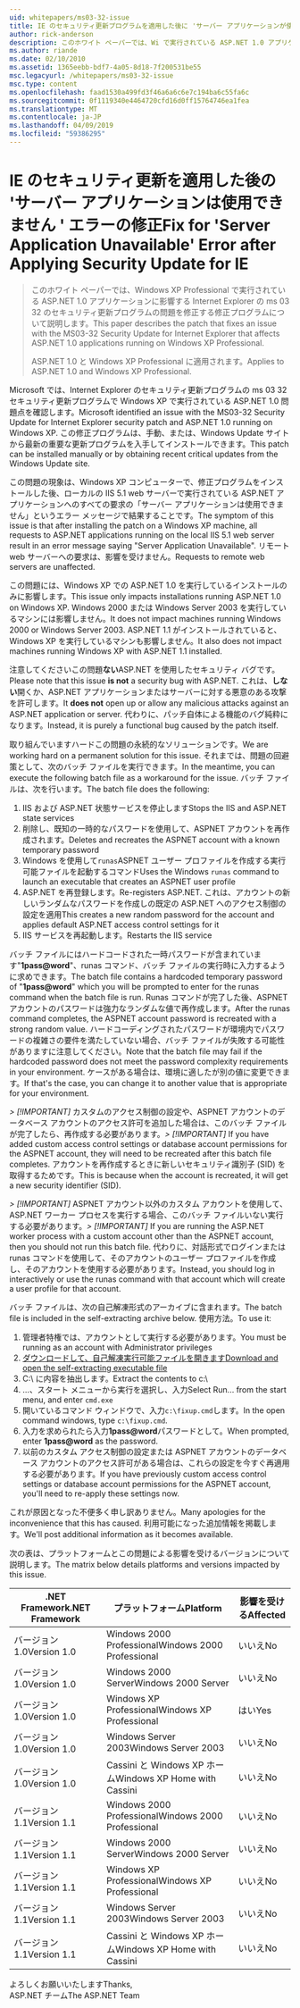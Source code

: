 ```yaml
---
uid: whitepapers/ms03-32-issue
title: IE のセキュリティ更新プログラムを適用した後に 'サーバー アプリケーションが使用できない' エラーの修正 |Microsoft Docs
author: rick-anderson
description: このホワイト ペーパーでは、Wi で実行されている ASP.NET 1.0 アプリケーションに影響する Internet Explorer の ms 03 32 のセキュリティ更新プログラムの問題を修正する修正プログラムについて説明しています.
ms.author: riande
ms.date: 02/10/2010
ms.assetid: 1365eebb-bdf7-4a05-8d18-7f200531be55
msc.legacyurl: /whitepapers/ms03-32-issue
msc.type: content
ms.openlocfilehash: faad1530a499fd3f46a6a6c6e7c194ba6c55fa6c
ms.sourcegitcommit: 0f1119340e4464720cfd16d0ff15764746ea1fea
ms.translationtype: MT
ms.contentlocale: ja-JP
ms.lasthandoff: 04/09/2019
ms.locfileid: "59386295"
---
```

# <a name="fix-for-server-application-unavailable-error-after-applying-security-update-for-ie"></a><span data-ttu-id="11394-103">IE のセキュリティ更新を適用した後の 'サーバー アプリケーションは使用できません ' エラーの修正</span><span class="sxs-lookup"><span data-stu-id="11394-103">Fix for 'Server Application Unavailable' Error after Applying Security Update for IE</span></span>

> <span data-ttu-id="11394-104">このホワイト ペーパーでは、Windows XP Professional で実行されている ASP.NET 1.0 アプリケーションに影響する Internet Explorer の ms 03 32 のセキュリティ更新プログラムの問題を修正する修正プログラムについて説明します。</span><span class="sxs-lookup"><span data-stu-id="11394-104">This paper describes the patch that fixes an issue with the MS03-32 Security Update for Internet Explorer that affects ASP.NET 1.0 applications running on Windows XP Professional.</span></span>
> 
> <span data-ttu-id="11394-105">ASP.NET 1.0 と Windows XP Professional に適用されます。</span><span class="sxs-lookup"><span data-stu-id="11394-105">Applies to ASP.NET 1.0 and Windows XP Professional.</span></span>


<span data-ttu-id="11394-106">Microsoft では、Internet Explorer のセキュリティ更新プログラムの ms 03 32 セキュリティ更新プログラムで Windows XP で実行されている ASP.NET 1.0 問題点を確認します。</span><span class="sxs-lookup"><span data-stu-id="11394-106">Microsoft identified an issue with the MS03-32 Security Update for Internet Explorer security patch and ASP.NET 1.0 running on Windows XP.</span></span> <span data-ttu-id="11394-107">この修正プログラムは、手動、または、Windows Update サイトから最新の重要な更新プログラムを入手してインストールできます。</span><span class="sxs-lookup"><span data-stu-id="11394-107">This patch can be installed manually or by obtaining recent critical updates from the Windows Update site.</span></span>

<span data-ttu-id="11394-108">この問題の現象は、Windows XP コンピューターで、修正プログラムをインストールした後、ローカルの IIS 5.1 web サーバーで実行されている ASP.NET アプリケーションへのすべての要求の「サーバー アプリケーションは使用できません」というエラー メッセージで結果することです。</span><span class="sxs-lookup"><span data-stu-id="11394-108">The symptom of this issue is that after installing the patch on a Windows XP machine, all requests to ASP.NET applications running on the local IIS 5.1 web server result in an error message saying "Server Application Unavailable".</span></span> <span data-ttu-id="11394-109">リモート web サーバーへの要求は、影響を受けません。</span><span class="sxs-lookup"><span data-stu-id="11394-109">Requests to remote web servers are unaffected.</span></span>

<span data-ttu-id="11394-110">この問題には、Windows XP での ASP.NET 1.0 を実行しているインストールのみに影響します。</span><span class="sxs-lookup"><span data-stu-id="11394-110">This issue only impacts installations running ASP.NET 1.0 on Windows XP.</span></span> <span data-ttu-id="11394-111">Windows 2000 または Windows Server 2003 を実行しているマシンには影響しません。</span><span class="sxs-lookup"><span data-stu-id="11394-111">It does not impact machines running Windows 2000 or Windows Server 2003.</span></span> <span data-ttu-id="11394-112">ASP.NET 1.1 がインストールされていると、Windows XP を実行しているマシンも影響しません。</span><span class="sxs-lookup"><span data-stu-id="11394-112">It also does not impact machines running Windows XP with ASP.NET 1.1 installed.</span></span>

<span data-ttu-id="11394-113">注意してくださいこの問題**ない**ASP.NET を使用したセキュリティ バグです。</span><span class="sxs-lookup"><span data-stu-id="11394-113">Please note that this issue **is not** a security bug with ASP.NET.</span></span> <span data-ttu-id="11394-114">これは、**しない**開くか、ASP.NET アプリケーションまたはサーバーに対する悪意のある攻撃を許可します。</span><span class="sxs-lookup"><span data-stu-id="11394-114">It **does not** open up or allow any malicious attacks against an ASP.NET application or server.</span></span> <span data-ttu-id="11394-115">代わりに、パッチ自体による機能のバグ純粋になります。</span><span class="sxs-lookup"><span data-stu-id="11394-115">Instead, it is purely a functional bug caused by the patch itself.</span></span>

<span data-ttu-id="11394-116">取り組んでいますハードこの問題の永続的なソリューションです。</span><span class="sxs-lookup"><span data-stu-id="11394-116">We are working hard on a permanent solution for this issue.</span></span> <span data-ttu-id="11394-117">それまでは、問題の回避策として、次のバッチ ファイルを実行できます。</span><span class="sxs-lookup"><span data-stu-id="11394-117">In the meantime, you can execute the following batch file as a workaround for the issue.</span></span> <span data-ttu-id="11394-118">バッチ ファイルは、次を行います。</span><span class="sxs-lookup"><span data-stu-id="11394-118">The batch file does the following:</span></span>

1. <span data-ttu-id="11394-119">IIS および ASP.NET 状態サービスを停止します</span><span class="sxs-lookup"><span data-stu-id="11394-119">Stops the IIS and ASP.NET state services</span></span>
2. <span data-ttu-id="11394-120">削除し、既知の一時的なパスワードを使用して、ASPNET アカウントを再作成されます。</span><span class="sxs-lookup"><span data-stu-id="11394-120">Deletes and recreates the ASPNET account with a known temporary password</span></span>
3. <span data-ttu-id="11394-121">Windows を使用して`runas`ASPNET ユーザー プロファイルを作成する実行可能ファイルを起動するコマンド</span><span class="sxs-lookup"><span data-stu-id="11394-121">Uses the Windows `runas` command to launch an executable that creates an ASPNET user profile</span></span>
4. <span data-ttu-id="11394-122">ASP.NET を再登録します。</span><span class="sxs-lookup"><span data-stu-id="11394-122">Re-registers ASP.NET.</span></span> <span data-ttu-id="11394-123">これは、アカウントの新しいランダムなパスワードを作成しの既定の ASP.NET へのアクセス制御の設定を適用</span><span class="sxs-lookup"><span data-stu-id="11394-123">This creates a new random password for the account and applies default ASP.NET access control settings for it</span></span>
5. <span data-ttu-id="11394-124">IIS サービスを再起動します。</span><span class="sxs-lookup"><span data-stu-id="11394-124">Restarts the IIS service</span></span>

<span data-ttu-id="11394-125">バッチ ファイルにはハードコードされた一時パスワードが含まれています"<strong>1pass\@word</strong>"、runas コマンド、バッチ ファイルの実行時に入力するように求めできます。</span><span class="sxs-lookup"><span data-stu-id="11394-125">The batch file contains a hardcoded temporary password of "<strong>1pass\@word</strong>" which you will be prompted to enter for the runas command when the batch file is run.</span></span> <span data-ttu-id="11394-126">Runas コマンドが完了した後、ASPNET アカウントのパスワードは強力なランダムな値で再作成します。</span><span class="sxs-lookup"><span data-stu-id="11394-126">After the runas command completes, the ASPNET account password is recreated with a strong random value.</span></span> <span data-ttu-id="11394-127">ハードコーディングされたパスワードが環境内でパスワードの複雑さの要件を満たしていない場合、バッチ ファイルが失敗する可能性がありますに注意してください。</span><span class="sxs-lookup"><span data-stu-id="11394-127">Note that the batch file may fail if the hardcoded password does not meet the password complexity requirements in your environment.</span></span> <span data-ttu-id="11394-128">ケースがある場合は、環境に適したが別の値に変更できます。</span><span class="sxs-lookup"><span data-stu-id="11394-128">If that's the case, you can change it to another value that is appropriate for your environment.</span></span>

<span data-ttu-id="11394-129">*> [!IMPORTANT]* カスタムのアクセス制御の設定や、ASPNET アカウントのデータベース アカウントのアクセス許可を追加した場合は、このバッチ ファイルが完了したら、再作成する必要があります。</span><span class="sxs-lookup"><span data-stu-id="11394-129">*> [!IMPORTANT]* If you have added custom access control settings or database account permissions for the ASPNET account, they will need to be recreated after this batch file completes.</span></span> <span data-ttu-id="11394-130">アカウントを再作成するときに新しいセキュリティ識別子 (SID) を取得するためです。</span><span class="sxs-lookup"><span data-stu-id="11394-130">This is because when the account is recreated, it will get a new security identifier (SID).</span></span>

<span data-ttu-id="11394-131">*> [!IMPORTANT]* ASPNET アカウント以外のカスタム アカウントを使用して、ASP.NET ワーカー プロセスを実行する場合、このバッチ ファイルいない実行する必要があります。</span><span class="sxs-lookup"><span data-stu-id="11394-131">*> [!IMPORTANT]* If you are running the ASP.NET worker process with a custom account other than the ASPNET account, then you should not run this batch file.</span></span> <span data-ttu-id="11394-132">代わりに、対話形式でログインまたは runas コマンドを使用して、そのアカウントのユーザー プロファイルを作成し、そのアカウントを使用する必要があります。</span><span class="sxs-lookup"><span data-stu-id="11394-132">Instead, you should log in interactively or use the runas command with that account which will create a user profile for that account.</span></span>

<span data-ttu-id="11394-133">バッチ ファイルは、次の自己解凍形式のアーカイブに含まれます。</span><span class="sxs-lookup"><span data-stu-id="11394-133">The batch file is included in the self-extracting archive below.</span></span> <span data-ttu-id="11394-134">使用方法。</span><span class="sxs-lookup"><span data-stu-id="11394-134">To use it:</span></span>

1. <span data-ttu-id="11394-135">管理者特権では、アカウントとして実行する必要があります。</span><span class="sxs-lookup"><span data-stu-id="11394-135">You must be running as an account with Administrator privileges</span></span>
2. [<span data-ttu-id="11394-136">ダウンロードして、自己解凍実行可能ファイルを開きます</span><span class="sxs-lookup"><span data-stu-id="11394-136">Download and open the self-extracting executable file</span></span>](ms03-32-issue/_static/fixup1.exe)
3. <span data-ttu-id="11394-137">C:\ に内容を抽出します。</span><span class="sxs-lookup"><span data-stu-id="11394-137">Extract the contents to c:\\</span></span>
4. <span data-ttu-id="11394-138">...、スタート メニューから実行を選択し、入力</span><span class="sxs-lookup"><span data-stu-id="11394-138">Select Run... from the start menu, and enter</span></span> `cmd.exe`
5. <span data-ttu-id="11394-139">開いているコマンド ウィンドウで、入力`c:\fixup.cmd`します。</span><span class="sxs-lookup"><span data-stu-id="11394-139">In the open command windows, type `c:\fixup.cmd`.</span></span>
6. <span data-ttu-id="11394-140">入力を求められたら入力<strong>1pass\@word</strong>パスワードとして。</span><span class="sxs-lookup"><span data-stu-id="11394-140">When prompted, enter <strong>1pass\@word</strong> as the password.</span></span>
7. <span data-ttu-id="11394-141">以前のカスタム アクセス制御の設定または ASPNET アカウントのデータベース アカウントのアクセス許可がある場合は、これらの設定を今すぐ再適用する必要があります。</span><span class="sxs-lookup"><span data-stu-id="11394-141">If you have previously custom access control settings or database account permissions for the ASPNET account, you'll need to re-apply these settings now.</span></span>

<span data-ttu-id="11394-142">これが原因となった不便多く申し訳ありません。</span><span class="sxs-lookup"><span data-stu-id="11394-142">Many apologies for the inconvenience that this has caused.</span></span> <span data-ttu-id="11394-143">利用可能になった追加情報を掲載します。</span><span class="sxs-lookup"><span data-stu-id="11394-143">We'll post additional information as it becomes available.</span></span>

<span data-ttu-id="11394-144">次の表は、プラットフォームとこの問題による影響を受けるバージョンについて説明します。</span><span class="sxs-lookup"><span data-stu-id="11394-144">The matrix below details platforms and versions impacted by this issue.</span></span>

| <span data-ttu-id="11394-145">.NET Framework</span><span class="sxs-lookup"><span data-stu-id="11394-145">.NET Framework</span></span> | <span data-ttu-id="11394-146">プラットフォーム</span><span class="sxs-lookup"><span data-stu-id="11394-146">Platform</span></span> | <span data-ttu-id="11394-147">影響を受ける</span><span class="sxs-lookup"><span data-stu-id="11394-147">Affected</span></span> |
| --- | --- | --- |
| <span data-ttu-id="11394-148">バージョン 1.0</span><span class="sxs-lookup"><span data-stu-id="11394-148">Version 1.0</span></span> | <span data-ttu-id="11394-149">Windows 2000 Professional</span><span class="sxs-lookup"><span data-stu-id="11394-149">Windows 2000 Professional</span></span> | <span data-ttu-id="11394-150">いいえ</span><span class="sxs-lookup"><span data-stu-id="11394-150">No</span></span> |
| <span data-ttu-id="11394-151">バージョン 1.0</span><span class="sxs-lookup"><span data-stu-id="11394-151">Version 1.0</span></span> | <span data-ttu-id="11394-152">Windows 2000 Server</span><span class="sxs-lookup"><span data-stu-id="11394-152">Windows 2000 Server</span></span> | <span data-ttu-id="11394-153">いいえ</span><span class="sxs-lookup"><span data-stu-id="11394-153">No</span></span> |
| <span data-ttu-id="11394-154">バージョン 1.0</span><span class="sxs-lookup"><span data-stu-id="11394-154">Version 1.0</span></span> | <span data-ttu-id="11394-155">Windows XP Professional</span><span class="sxs-lookup"><span data-stu-id="11394-155">Windows XP Professional</span></span> | <span data-ttu-id="11394-156">はい</span><span class="sxs-lookup"><span data-stu-id="11394-156">Yes</span></span> |
| <span data-ttu-id="11394-157">バージョン 1.0</span><span class="sxs-lookup"><span data-stu-id="11394-157">Version 1.0</span></span> | <span data-ttu-id="11394-158">Windows Server 2003</span><span class="sxs-lookup"><span data-stu-id="11394-158">Windows Server 2003</span></span> | <span data-ttu-id="11394-159">いいえ</span><span class="sxs-lookup"><span data-stu-id="11394-159">No</span></span> |
| <span data-ttu-id="11394-160">バージョン 1.0</span><span class="sxs-lookup"><span data-stu-id="11394-160">Version 1.0</span></span> | <span data-ttu-id="11394-161">Cassini と Windows XP ホーム</span><span class="sxs-lookup"><span data-stu-id="11394-161">Windows XP Home with Cassini</span></span> | <span data-ttu-id="11394-162">いいえ</span><span class="sxs-lookup"><span data-stu-id="11394-162">No</span></span> |
| <span data-ttu-id="11394-163">バージョン 1.1</span><span class="sxs-lookup"><span data-stu-id="11394-163">Version 1.1</span></span> | <span data-ttu-id="11394-164">Windows 2000 Professional</span><span class="sxs-lookup"><span data-stu-id="11394-164">Windows 2000 Professional</span></span> | <span data-ttu-id="11394-165">いいえ</span><span class="sxs-lookup"><span data-stu-id="11394-165">No</span></span> |
| <span data-ttu-id="11394-166">バージョン 1.1</span><span class="sxs-lookup"><span data-stu-id="11394-166">Version 1.1</span></span> | <span data-ttu-id="11394-167">Windows 2000 Server</span><span class="sxs-lookup"><span data-stu-id="11394-167">Windows 2000 Server</span></span> | <span data-ttu-id="11394-168">いいえ</span><span class="sxs-lookup"><span data-stu-id="11394-168">No</span></span> |
| <span data-ttu-id="11394-169">バージョン 1.1</span><span class="sxs-lookup"><span data-stu-id="11394-169">Version 1.1</span></span> | <span data-ttu-id="11394-170">Windows XP Professional</span><span class="sxs-lookup"><span data-stu-id="11394-170">Windows XP Professional</span></span> | <span data-ttu-id="11394-171">いいえ</span><span class="sxs-lookup"><span data-stu-id="11394-171">No</span></span> |
| <span data-ttu-id="11394-172">バージョン 1.1</span><span class="sxs-lookup"><span data-stu-id="11394-172">Version 1.1</span></span> | <span data-ttu-id="11394-173">Windows Server 2003</span><span class="sxs-lookup"><span data-stu-id="11394-173">Windows Server 2003</span></span> | <span data-ttu-id="11394-174">いいえ</span><span class="sxs-lookup"><span data-stu-id="11394-174">No</span></span> |
| <span data-ttu-id="11394-175">バージョン 1.1</span><span class="sxs-lookup"><span data-stu-id="11394-175">Version 1.1</span></span> | <span data-ttu-id="11394-176">Cassini と Windows XP ホーム</span><span class="sxs-lookup"><span data-stu-id="11394-176">Windows XP Home with Cassini</span></span> | <span data-ttu-id="11394-177">いいえ</span><span class="sxs-lookup"><span data-stu-id="11394-177">No</span></span> |

<span data-ttu-id="11394-178">よろしくお願いいたします</span><span class="sxs-lookup"><span data-stu-id="11394-178">Thanks,</span></span>   
 <span data-ttu-id="11394-179">ASP.NET チーム</span><span class="sxs-lookup"><span data-stu-id="11394-179">The ASP.NET Team</span></span>
